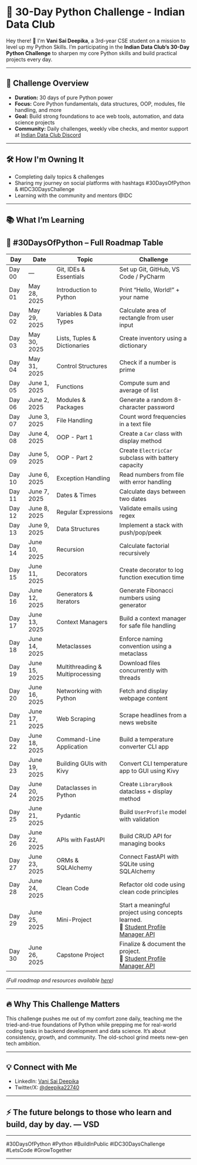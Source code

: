 # 🚀 30-Day Python Challenge - Indian Data Club

Hey there! 👋 I'm **Vani Sai Deepika**, a 3rd-year CSE student on a mission to level up my Python Skills. I’m participating in the **Indian Data Club’s 30-Day Python Challenge** to sharpen my core Python skills and build practical projects every day.

---

## 📅 Challenge Overview

- **Duration:** 30 days of pure Python power  
- **Focus:** Core Python fundamentals, data structures, OOP, modules, file handling, and more  
- **Goal:** Build strong foundations to ace web tools, automation, and data science projects  
- **Community:** Daily challenges, weekly vibe checks, and mentor support at [Indian Data Club Discord](https://discord.com/channels/1298526897788944474/1374612960105988208)  

---

## 🛠️ How I'm Owning It

- Completing daily topics & challenges    
- Sharing my journey on social platforms with hashtags #30DaysOfPython & #IDC30DaysChallenge  
- Learning with the community and mentors @IDC  

---

## 📚 What I’m Learning

## 📌 #30DaysOfPython – Full Roadmap Table

| Day    | Date          | Topic                            | Challenge                                                                                                                                                           |
| ------ | ------------- | -------------------------------- | ------------------------------------------------------------------------------------------------------------------------------------------------------------------- |
| Day 00 | —             | Git, IDEs & Essentials           | Set up Git, GitHub, VS Code / PyCharm                                                                                                                               |
| Day 01 | May 28, 2025  | Introduction to Python           | Print “Hello, World!” + your name                                                                                                                                   |
| Day 02 | May 29, 2025  | Variables & Data Types           | Calculate area of rectangle from user input                                                                                                                         |
| Day 03 | May 30, 2025  | Lists, Tuples & Dictionaries     | Create inventory using a dictionary                                                                                                                                 |
| Day 04 | May 31, 2025  | Control Structures               | Check if a number is prime                                                                                                                                          |
| Day 05 | June 1, 2025  | Functions                        | Compute sum and average of list                                                                                                                                     |
| Day 06 | June 2, 2025  | Modules & Packages               | Generate a random 8-character password                                                                                                                              |
| Day 07 | June 3, 2025  | File Handling                    | Count word frequencies in a text file                                                                                                                               |
| Day 08 | June 4, 2025  | OOP - Part 1                     | Create a `Car` class with display method                                                                                                                            |
| Day 09 | June 5, 2025  | OOP - Part 2                     | Create `ElectricCar` subclass with battery capacity                                                                                                                 |
| Day 10 | June 6, 2025  | Exception Handling               | Read numbers from file with error handling                                                                                                                          |
| Day 11 | June 7, 2025  | Dates & Times                    | Calculate days between two dates                                                                                                                                    |
| Day 12 | June 8, 2025  | Regular Expressions              | Validate emails using regex                                                                                                                                         |
| Day 13 | June 9, 2025  | Data Structures                  | Implement a stack with push/pop/peek                                                                                                                                |
| Day 14 | June 10, 2025 | Recursion                        | Calculate factorial recursively                                                                                                                                     |
| Day 15 | June 11, 2025 | Decorators                       | Create decorator to log function execution time                                                                                                                     |
| Day 16 | June 12, 2025 | Generators & Iterators           | Generate Fibonacci numbers using generator                                                                                                                          |
| Day 17 | June 13, 2025 | Context Managers                 | Build a context manager for safe file handling                                                                                                                      |
| Day 18 | June 14, 2025 | Metaclasses                      | Enforce naming convention using a metaclass                                                                                                                         |
| Day 19 | June 15, 2025 | Multithreading & Multiprocessing | Download files concurrently with threads                                                                                                                            |
| Day 20 | June 16, 2025 | Networking with Python           | Fetch and display webpage content                                                                                                                                   |
| Day 21 | June 17, 2025 | Web Scraping                     | Scrape headlines from a news website                                                                                                                                |
| Day 22 | June 18, 2025 | Command-Line Application         | Build a temperature converter CLI app                                                                                                                               |
| Day 23 | June 19, 2025 | Building GUIs with Kivy          | Convert CLI temperature app to GUI using Kivy                                                                                                                       |
| Day 24 | June 20, 2025 | Dataclasses in Python            | Create `LibraryBook` dataclass + display method                                                                                                                     |
| Day 25 | June 21, 2025 | Pydantic                         | Build `UserProfile` model with validation                                                                                                                           |
| Day 26 | June 22, 2025 | APIs with FastAPI                | Build CRUD API for managing books                                                                                                                                   |
| Day 27 | June 23, 2025 | ORMs & SQLAlchemy                | Connect FastAPI with SQLite using SQLAlchemy                                                                                                                        |
| Day 28 | June 24, 2025 | Clean Code                       | Refactor old code using clean code principles                                                                                                                       |
| Day 29 | June 25, 2025 | Mini-Project                     | Start a meaningful project using concepts learned. <br>📂 [Student Profile Manager API](https://github.com/VANISAIDEEPIKA/Student-Profile-Manager-API-Gradient.git) |
| Day 30 | June 26, 2025 | Capstone Project                 | Finalize & document the project. <br>📂 [Student Profile Manager API](https://github.com/VANISAIDEEPIKA/Student-Profile-Manager-API-Gradient.git)                   |



*(Full roadmap and resources available [here](https://indiandataclub.notion.site/30DaysOfPython-1f9a16c0422f8074bf29eee315a6802a))*  

---

## 🔥 Why This Challenge Matters

This challenge pushes me out of my comfort zone daily, teaching me the tried-and-true foundations of Python while prepping me for real-world coding tasks in backend development and data science. It’s about consistency, growth, and community. The old-school grind meets new-gen tech ambition.

---

## 💡 Connect with Me
 
- LinkedIn: [Vani Sai Deepika](https://www.linkedin.com/in/vani-sai-deepika-7b29b62bb) 
- Twitter/X: [@deepika22740](https://x.com/deepika22740)

---

## ⚡ The future belongs to those who learn and build, day by day. — VSD

---

#30DaysOfPython #Python #BuildInPublic #IDC30DaysChallenge #LetsCode #GrowTogether 

---


